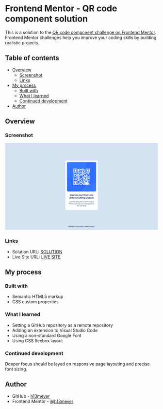 # Frontend Mentor - QR code component solution

This is a solution to the [QR code component challenge on Frontend Mentor](https://www.frontendmentor.io/challenges/qr-code-component-iux_sIO_H). Frontend Mentor challenges help you improve your coding skills by building realistic projects. 

## Table of contents

- [Overview](#overview)
  - [Screenshot](#screenshot)
  - [Links](#links)
- [My process](#my-process)
  - [Built with](#built-with)
  - [What I learned](#what-i-learned)
  - [Continued development](#continued-development)
- [Author](#author)

## Overview

### Screenshot

![](./screenshot.png)

### Links

- Solution URL: [SOLUTION](https://www.frontendmentor.io/solutions/pure-html-css-solution-using-css-flexbox-layout-0puUlBdF1K)
- Live Site URL: [LIVE SITE](https://h13meyer.github.io/qr-code-component/)

## My process

### Built with

- Semantic HTML5 markup
- CSS custom properties

### What I learned

- Setting a GitHub repository as a remote repository
- Adding an extension to Visual Studio Code
- Using a non-standard Google Font
- Using CSS flexbox layout 

### Continued development

Deeper focus should be layed on responsive page layouting and precise font sizing.

## Author

- GitHub - [h13meyer](https://github.com/h13meyer)
- Frontend Mentor - [@h13meyer](https://www.frontendmentor.io/profile/h13meyer)
